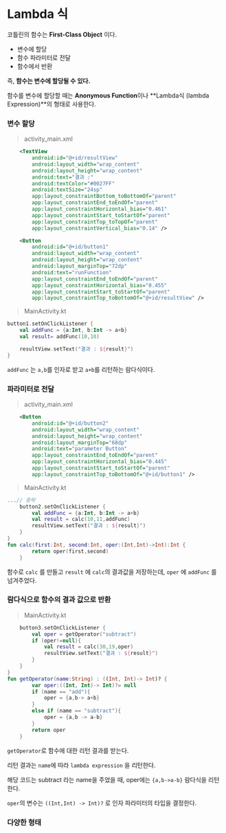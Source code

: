 # Lambda 식

코틀린의 함수는 **First-Class Object** 이다.

* 변수에 할당
* 함수 파라미터로 전달
* 함수에서 반환

즉, **함수는 변수에 할당될 수 있다.**

함수를 변수에 할당할 때는 **Anonymous Function**이나 **Lambda식 (lambda Expression)**의 형태로 사용한다.



### 변수 할당

> activity_main.xml

```xml
	<TextView
        android:id="@+id/resultView"
        android:layout_width="wrap_content"
        android:layout_height="wrap_content"
        android:text="결과 :"
        android:textColor="#0027FF"
        android:textSize="24sp"
        app:layout_constraintBottom_toBottomOf="parent"
        app:layout_constraintEnd_toEndOf="parent"
        app:layout_constraintHorizontal_bias="0.461"
        app:layout_constraintStart_toStartOf="parent"
        app:layout_constraintTop_toTopOf="parent"
        app:layout_constraintVertical_bias="0.14" />

    <Button
        android:id="@+id/button1"
        android:layout_width="wrap_content"
        android:layout_height="wrap_content"
        android:layout_marginTop="72dp"
        android:text="runFunction"
        app:layout_constraintEnd_toEndOf="parent"
        app:layout_constraintHorizontal_bias="0.455"
        app:layout_constraintStart_toStartOf="parent"
        app:layout_constraintTop_toBottomOf="@+id/resultView" />
```

> MainActivity.kt

```kotlin
button1.setOnClickListener {
    val addFunc = {a:Int, b:Int -> a+b}
    val result= addFunc(10,10)

    resultView.setText("결과 : ${result}")
}
```

`addFunc` 는 `a,b`를 인자로 받고 `a+b`를 리턴하는 람다식이다.



### 파라미터로 전달

> activity_main.xml

```xml
    <Button
        android:id="@+id/button2"
        android:layout_width="wrap_content"
        android:layout_height="wrap_content"
        android:layout_marginTop="68dp"
        android:text="parameter Button"
        app:layout_constraintEnd_toEndOf="parent"
        app:layout_constraintHorizontal_bias="0.445"
        app:layout_constraintStart_toStartOf="parent"
        app:layout_constraintTop_toBottomOf="@+id/button1" />
```

> MainActivity.kt

```kotlin
...// 중략
	button2.setOnClickListener {
        val addFunc = {a:Int, b:Int -> a+b}
        val result = calc(10,11,addFunc)
        resultView.setText("결과 : ${result}")
    }
}
fun calc(first:Int, second:Int, oper:(Int,Int)->Int):Int {
        return oper(first,second)
    }
```

함수로 `calc` 를 만들고 `result` 에 `calc`의 결과값을 저장하는데, `oper` 에 `addFunc` 를 넘겨주었다.



### 람다식으로 함수의 결과 값으로 반환

> MainActivity.kt

```kotlin
    button3.setOnClickListener {
        val oper = getOperator("subtract")
        if (oper!=null){
            val result = calc(30,19,oper)
            resultView.setText("결과 : ${result}")
        }
    }
}
fun getOperator(name:String) : ((Int, Int)-> Int)? {
        var oper:((Int, Int)-> Int)?= null
        if (name == "add"){
            oper = {a,b-> a+b}
        }
        else if (name == "subtract"){
            oper = {a,b -> a-b}
        }
        return oper
    }
```

`getOperator`로 함수에 대한 리턴 결과를 받는다.

리턴 결과는 `name`에 따라 `lambda expression` 을 리턴한다.

해당 코드는 subtract 라는 name을 주었을 때, oper에는 `{a,b->a-b}` 람다식을 리턴한다.

`oper`의 변수는 `((Int,Int) -> Int)?` 로 인자 파라미터의 타입을 결정한다.



### 다양한 형태






